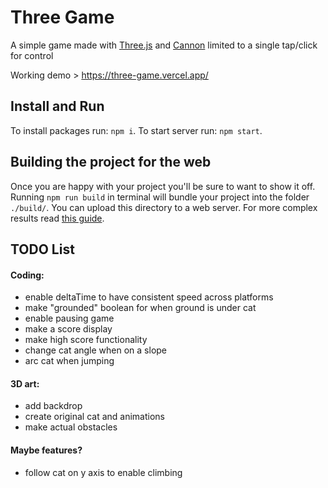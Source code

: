# Three Game

A simple game made with [Three.js](https://github.com/mrdoob/three.js) and [Cannon](https://github.com/pmndrs/cannon-es) limited to a single tap/click for control

Working demo > https://three-game.vercel.app/

## Install and Run
To install packages run: `npm i`.
To start server run: `npm start`.

## Building the project for the web
Once you are happy with your project you'll be sure to want to show it off. Running `npm run build` in terminal will bundle your project into the folder `./build/`. You can upload this directory to a web server. For more complex results read [this guide](https://webpack.js.org/guides/production/).

## TODO List
#### Coding:
- enable deltaTime to have consistent speed across platforms
- make "grounded" boolean for when ground is under cat
- enable pausing game
- make a score display
- make high score functionality
- change cat angle when on a slope
- arc cat when jumping

#### 3D art:
- add backdrop
- create original cat and animations
- make actual obstacles

#### Maybe features?
- follow cat on y axis to enable climbing